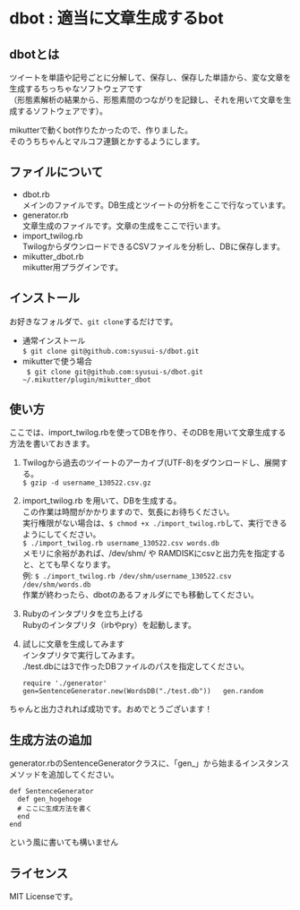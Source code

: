 dbot : 適当に文章生成するbot
============================

## dbotとは
ツイートを単語や記号ごとに分解して、保存し、保存した単語から、変な文章を生成するちっちゃなソフトウェアです  
（形態素解析の結果から、形態素間のつながりを記録し、それを用いて文章を生成するソフトウェアです）。

mikutterで動くbot作りたかったので、作りました。  
そのうちちゃんとマルコフ連鎖とかするようにします。

## ファイルについて
* dbot.rb  
    メインのファイルです。DB生成とツイートの分析をここで行なっています。
* generator.rb  
    文章生成のファイルです。文章の生成をここで行います。
* import\_twilog.rb  
    TwilogからダウンロードできるCSVファイルを分析し、DBに保存します。
* mikutter\_dbot.rb  
    mikutter用プラグインです。

## インストール
お好きなフォルダで、`git clone`するだけです。

* 通常インストール  
  `$ git clone git@github.com:syusui-s/dbot.git`
* mikutterで使う場合  
  ` $ git clone git@github.com:syusui-s/dbot.git ~/.mikutter/plugin/mikutter_dbot`

## 使い方
ここでは、import\_twilog.rbを使ってDBを作り、そのDBを用いて文章生成する方法を書いておきます。

1. Twilogから過去のツイートのアーカイブ(UTF-8)をダウンロードし、展開する。  
  `$ gzip -d username_130522.csv.gz`  
2. import\_twilog.rb を用いて、DBを生成する。  
  この作業は時間がかかりますので、気長にお待ちください。  
  実行権限がない場合は、`$ chmod +x ./import_twilog.rb`して、実行できるようにしてください。  
  `$ ./import_twilog.rb username_130522.csv words.db`  
  メモリに余裕があれば、/dev/shm/ や RAMDISKにcsvと出力先を指定すると、とても早くなります。  
  例: `$ ./import_twilog.rb /dev/shm/username_130522.csv /dev/shm/words.db`  
  作業が終わったら、dbotのあるフォルダにでも移動してください。
3. Rubyのインタプリタを立ち上げる  
  Rubyのインタプリタ（irbやpry）を起動します。
4. 試しに文章を生成してみます  
  インタプリタで実行してみます。  
  ./test.dbには3で作ったDBファイルのパスを指定してください。 

	`
	require './generator'  
	gen=SentenceGenerator.new(WordsDB("./test.db"))  
	gen.random  
	`

  ちゃんと出力されれば成功です。おめでとうございます！  

## 生成方法の追加
generator.rbのSentenceGeneratorクラスに、「gen\_」から始まるインスタンスメソッドを追加してください。  
	
	def SentenceGenerator
	  def gen_hogehoge
	  # ここに生成方法を書く
	  end
	end

という風に書いても構いません

## ライセンス
MIT Licenseです。  
